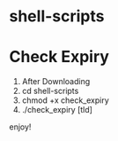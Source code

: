 # shell-scripts
# Check Expiry


1. After Downloading
2. cd shell-scripts
3. chmod +x check_expiry
4. ./check_expiry [tld]

enjoy!


